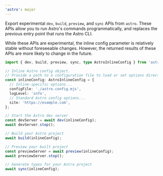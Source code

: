 ```yaml
---
'astro': major
---
```


Export experimental `dev`, `build`, `preview`, and `sync` APIs from `astro`. These APIs allow you to run Astro's commands programmatically, and replaces the previous entry point that runs the Astro CLI.

While these APIs are experimental, the inline config parameter is relatively stable without foreseeable changes. However, the returned results of these APIs are more likely to change in the future.

```ts
import { dev, build, preview, sync, type AstroInlineConfig } from 'astro';

// Inline Astro config object.
// Provide a path to a configuration file to load or set options directly inline.
const inlineConfig: AstroInlineConfig = {
  // Inline-specific options...
  configFile: './astro.config.mjs',
  logLevel: 'info',
  // Standard Astro config options...
  site: 'https://example.com',
};

// Start the Astro dev server
const devServer = await dev(inlineConfig);
await devServer.stop();

// Build your Astro project
await build(inlineConfig);

// Preview your built project
const previewServer = await preview(inlineConfig);
await previewServer.stop();

// Generate types for your Astro project
await sync(inlineConfig);
```
